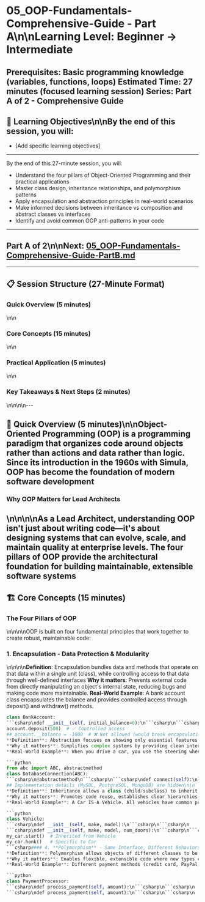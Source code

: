 # 05_OOP-Fundamentals-Comprehensive-Guide - Part A\n\n**Learning Level**: Beginner → Intermediate
**Prerequisites**: Basic programming knowledge (variables, functions, loops)
**Estimated Time**: 27 minutes (focused learning session)
**Series**: Part A of 2 - Comprehensive Guide
---
## 🎯 Learning Objectives\n\nBy the end of this session, you will:
- [Add specific learning objectives]
---
By the end of this 27-minute session, you will:
- Understand the four pillars of Object-Oriented Programming and their practical applications
- Master class design, inheritance relationships, and polymorphism patterns
- Apply encapsulation and abstraction principles in real-world scenarios
- Make informed decisions between inheritance vs composition and abstract classes vs interfaces
- Identify and avoid common OOP anti-patterns in your code
---
## Part A of 2\n\nNext: [05_OOP-Fundamentals-Comprehensive-Guide-PartB.md](05_OOP-Fundamentals-Comprehensive-Guide-PartB.md)
---
## 📋 Session Structure (27-Minute Format)
### Quick Overview (5 minutes)\n\n
### Core Concepts (15 minutes)\n\n
### Practical Application (5 minutes)\n\n
### Key Takeaways & Next Steps (2 minutes)\n\n\n\n---
## 🚀 Quick Overview (5 minutes)\n\nObject-Oriented Programming (OOP) is a programming paradigm that organizes code around **objects** rather than actions and data rather than logic. Since its introduction in the 1960s with Simula, OOP has become the foundation of modern software development
### Why OOP Matters for Lead Architects\n\n\n\nAs a Lead Architect, understanding OOP isn't just about writing code—it's about designing systems that can evolve, scale, and maintain quality at enterprise levels. The four pillars of OOP provide the architectural foundation for building maintainable, extensible software systems
---
## 🏗️ Core Concepts (15 minutes)
### The Four Pillars of OOP\n\n\n\nOOP is built on four fundamental principles that work together to create robust, maintainable code:
### 1. **Encapsulation** - Data Protection & Modularity\n\n\n\n**Definition**: Encapsulation bundles data and methods that operate on that data within a single unit (class), while controlling access to that data through well-defined interfaces
**Why it matters**: Prevents external code from directly manipulating an object's internal state, reducing bugs and making code more maintainable.
**Real-World Example**: A bank account class encapsulates the balance and provides controlled access through deposit() and withdraw() methods.
```python
class BankAccount:
```csharp\ndef __init__(self, initial_balance=0):\n```csharp\n```csharp\n    self.__balance = initial_balance  # Private attribute\n```csharp\n```csharp\ndef deposit(self, amount):\n```csharp\n```csharp\n    if amount > 0:\n```csharp\n```csharp\n        self.__balance += amount\n```csharp\n```csharp\n        return True\n```csharp\n```csharp\n    return False\n```csharp\n```csharp\ndef withdraw(self, amount):\n```csharp\n```csharp\n    if 0 < amount <= self.__balance:\n```csharp\n```csharp\n        self.__balance -= amount\n```csharp\n```csharp\n        return True\n```csharp\n```csharp\n    return False\n```csharp\n```csharp\ndef get_balance(self):\n```csharp\n```csharp\n    return self.__balance\n```csharp\n## Usage - external code can't directly modify balance\n\naccount = BankAccount(1000)
account.deposit(500)  # ✅ Controlled access
## account.__balance = -1000  # ❌ Not allowed (would break encapsulation)\n\n```csharp#### 2. **Abstraction** - Hiding Complexity
**Definition**: Abstraction focuses on showing only essential features while hiding implementation details.
**Why it matters**: Simplifies complex systems by providing clean interfaces that users can interact with without understanding internal complexity.
**Real-World Example**: When you drive a car, you use the steering wheel, pedals, and gear shift (abstraction) without needing to understand the internal combustion engine or transmission mechanics.
```python
from abc import ABC, abstractmethod
class DatabaseConnection(ABC):
```csharp\n@abstractmethod\n```csharp\n```csharp\ndef connect(self):\n```csharp\n```csharp\n    pass\n```csharp\n```csharp\n@abstractmethod\n```csharp\n```csharp\ndef execute_query(self, query):\n```csharp\n```csharp\n    pass\n```csharp\n```csharp\n@abstractmethod\n```csharp\n```csharp\ndef close(self):\n```csharp\n```csharp\n    pass\n```csharp\n## Users work with this clean interface
## Implementation details (MySQL, PostgreSQL, MongoDB) are hidden\n\n```csharp#### 3. **Inheritance** - Code Reuse & Relationships
**Definition**: Inheritance allows a class (child/subclass) to inherit properties and methods from another class (parent/superclass), establishing IS-A relationships.
**Why it matters**: Promotes code reuse, establishes clear hierarchies, and enables polymorphism.
**Real-World Example**: A Car IS-A Vehicle. All vehicles have common properties (speed, direction) and behaviors (start, stop), but cars have additional specific features.
```python
class Vehicle:
```csharp\ndef __init__(self, make, model):\n```csharp\n```csharp\n    self.make = make\n```csharp\n```csharp\n    self.model = model\n```csharp\n```csharp\n    self.speed = 0\n```csharp\n```csharp\ndef start(self):\n```csharp\n```csharp\n    print(f"{self.make} {self.model} starting...")\n```csharp\n```csharp\ndef stop(self):\n```csharp\n```csharp\n    self.speed = 0\n```csharp\n```csharp\n    print(f"{self.make} {self.model} stopped.")\n```csharp\nclass Car(Vehicle):  # Car IS-A Vehicle
```csharp\ndef __init__(self, make, model, num_doors):\n```csharp\n```csharp\n    super().__init__(make, model)  # Call parent constructor\n```csharp\n```csharp\n    self.num_doors = num_doors\n```csharp\n```csharp\ndef honk(self):\n```csharp\n```csharp\n    print("Honk! Honk!")\n```csharp\n## Usage\n\nmy_car = Car("Toyota", "Camry", 4)
my_car.start()  # Inherited from Vehicle
my_car.honk()   # Specific to Car
```csharp#### 4. **Polymorphism** - Same Interface, Different Behaviors
**Definition**: Polymorphism allows objects of different classes to be treated as objects of a common superclass, with the same method calls producing different results.
**Why it matters**: Enables flexible, extensible code where new types can be added without modifying existing code.
**Real-World Example**: Different payment methods (credit card, PayPal, bank transfer) all implement a "process_payment()" method, but each handles the payment differently.
```python
class PaymentProcessor:
```csharp\ndef process_payment(self, amount):\n```csharp\n```csharp\n    raise NotImplementedError("Subclasses must implement process_payment")\n```csharp\nclass CreditCardProcessor(PaymentProcessor):
```csharp\ndef process_payment(self, amount):\n```csharp\n```csharp\n    print(f"Processing ${amount} via credit card...")\n```csharp\n```csharp\n    # Credit card specific logic\n```csharp\n```csharp\n    return f"Credit card payment of ${amount} processed"\n```csharp\nclass PayPalProcessor(PaymentProcessor):